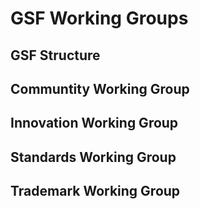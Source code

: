 # GSF Working Groups

## GSF Structure

## Communtity Working Group

## Innovation Working Group

## Standards Working Group

## Trademark Working Group
